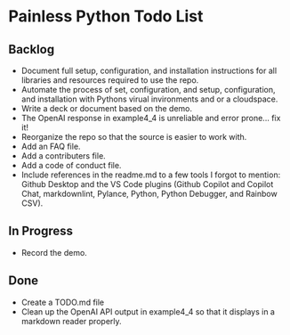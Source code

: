 # Painless Python Todo List

## Backlog

- Document full setup, configuration, and installation instructions for all libraries and resources required to use the repo.
- Automate the process of set, configuration, and setup, configuration, and installation with Pythons virual invironments and or a cloudspace.
- Write a deck or document based on the demo.
- The OpenAI response in example4_4 is unreliable and error prone... fix it!
- Reorganize the repo so that the source is easier to work with.
- Add an FAQ file.
- Add a contributers file.
- Add a code of conduct file.
- Include references in the readme.md to a few tools I forgot to mention: Github Desktop and the VS Code plugins (Github Copilot and Copilot Chat, markdownlint, Pylance, Python, Python Debugger, and Rainbow CSV).

## In Progress

- Record the demo.

## Done

- Create a TODO.md file
- Clean up the OpenAI API output in example4_4 so that it displays in a markdown reader properly.
